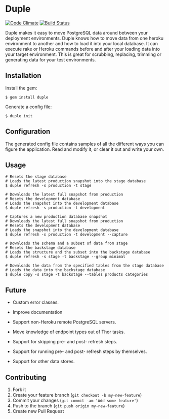 # Duple

[![Code Climate](https://codeclimate.com/badge.png)](https://codeclimate.com/github/subakva/duple)
[![Build Status](https://secure.travis-ci.org/subakva/duple.png)](http://travis-ci.org/subakva/duple)

Duple makes it easy to move PostgreSQL data around between your deployment
environments. Duple knows how to move data from one heroku environment to
another and how to load it into your local database. It can execute rake or
Heroku commands before and after your loading data into your target
environment. This is great for scrubbing, replacing, trimming or generating
data for your test environments.

## Installation

Install the gem:

    $ gem install duple

Generate a config file:

    $ duple init

## Configuration

The generated config file contains samples of all the different ways you can
figure the application. Read and modify it, or clear it out and write your own.

## Usage

    # Resets the stage database
    # Loads the latest production snapshot into the stage database
    $ duple refresh -s production -t stage

    # Downloads the latest full snapshot from production
    # Resets the development database
    # Loads the snapshot into the development database
    $ duple refresh -s production -t development

    # Captures a new production database snapshot
    # Downloads the latest full snapshot from production
    # Resets the development database
    # Loads the snapshot into the development database
    $ duple refresh -s production -t development --capture

    # Downloads the schema and a subset of data from stage
    # Resets the backstage database
    # Loads the structure and the subset into the backstage database
    $ duple refresh -s stage -t backstage --group minimal

    # Downloads the data from the specified tables from the stage database
    # Loads the data into the backstage database
    $ duple copy -s stage -t backstage --tables products categories

## Future

  * Custom error classes.
  * Improve documentation
  * Support non-Heroku remote PostgreSQL servers.
  * Move knowledge of endpoint types out of Thor tasks.

  * Support for skipping pre- and post- refresh steps.
  * Support for running pre- and post- refresh steps by themselves.
  * Support for other data stores.

## Contributing

  1. Fork it
  2. Create your feature branch (`git checkout -b my-new-feature`)
  3. Commit your changes (`git commit -am 'Add some feature'`)
  4. Push to the branch (`git push origin my-new-feature`)
  5. Create new Pull Request

